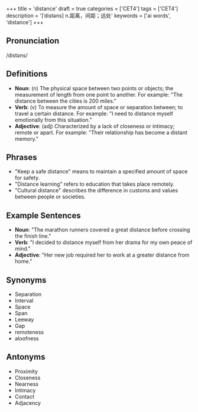 +++
title = 'distance'
draft = true
categories = ['CET4']
tags = ['CET4']
description = '[ˈdistəns] n.距离，间距；远处'
keywords = ['ai words', 'distance']
+++

## Pronunciation
/distəns/

## Definitions
- **Noun**: (n) The physical space between two points or objects; the measurement of length from one point to another. For example: "The distance between the cities is 200 miles."
- **Verb**: (v) To measure the amount of space or separation between; to travel a certain distance. For example: "I need to distance myself emotionally from this situation."
- **Adjective**: (adj) Characterized by a lack of closeness or intimacy; remote or apart. For example: "Their relationship has become a distant memory."

## Phrases
- "Keep a safe distance" means to maintain a specified amount of space for safety.
- "Distance learning" refers to education that takes place remotely.
- "Cultural distance" describes the difference in customs and values between people or societies.

## Example Sentences
- **Noun**: "The marathon runners covered a great distance before crossing the finish line."
- **Verb**: "I decided to distance myself from her drama for my own peace of mind."
- **Adjective**: "Her new job required her to work at a greater distance from home."

## Synonyms
- Separation
- Interval
- Space
- Span
- Leeway
- Gap
- remoteness
- aloofness

## Antonyms
- Proximity
- Closeness
- Nearness
- Intimacy
- Contact
- Adjacency
